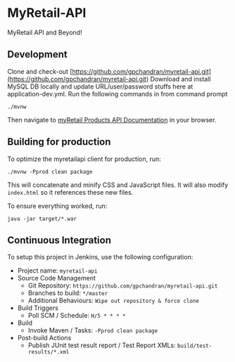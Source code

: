 # MyRetail-API

MyRetail API and Beyond!

## Development
Clone and check-out [https://github.com/gpchandran/myretail-api.git](https://github.com/gpchandran/myretail-api.git)
Download and install MySQL DB locally and update URL/user/password stuffs here at application-dev.yml. 
Run the following commands in from command prompt

    ./mvnw
    
Then navigate to [myRetail Products API Documentation](http://localhost:8080/swagger-ui/index.html) in your browser.

## Building for production

To optimize the myretailapi client for production, run:

    ./mvnw -Pprod clean package

This will concatenate and minify CSS and JavaScript files. It will also modify `index.html` so it references
these new files.

To ensure everything worked, run:

    java -jar target/*.war
    
## Continuous Integration

To setup this project in Jenkins, use the following configuration:

* Project name: `myretail-api`
* Source Code Management
    * Git Repository: `https://github.com/gpchandran/myretail-api.git`
    * Branches to build: `*/master`
    * Additional Behaviours: `Wipe out repository & force clone`
* Build Triggers
    * Poll SCM / Schedule: `H/5 * * * *`
* Build
    * Invoke Maven / Tasks: `-Pprod clean package`
* Post-build Actions
    * Publish JUnit test result report / Test Report XMLs: `build/test-results/*.xml`

[JHipster]: https://jhipster.github.io/
[Gatling]: http://gatling.io/
[Node.js]: https://nodejs.org/
[Bower]: http://bower.io/
[Gulp]: http://gulpjs.com/
[BrowserSync]: http://www.browsersync.io/
[Karma]: http://karma-runner.github.io/
[Jasmine]: http://jasmine.github.io/2.0/introduction.html
[Protractor]: https://angular.github.io/protractor/
